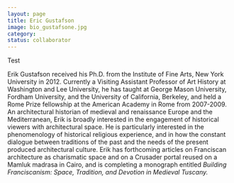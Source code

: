 ```yaml
---
layout: page
title: Eric Gustafson
image: bio_gustafsone.jpg
category:
status: collaborator
---
```


Test

<!-- more -->

Erik Gustafson received his Ph.D. from the Institute of Fine Arts, New York University in 2012. Currently a Visiting Assistant Professor of Art History at Washington and Lee University, he has taught at George Mason University, Fordham University, and the University of California, Berkeley, and held a Rome Prize fellowship at the American Academy in Rome from 2007-2009. An architectural historian of medieval and renaissance Europe and the Mediterranean, Erik is broadly interested in the engagement of historical viewers with architectural space. He is particularly interested in the phenomenology of historical religious experience, and in how the constant dialogue between traditions of the past and the needs of the present produced architectural culture. Erik has forthcoming articles on Franciscan architecture as charismatic space and on a Crusader portal reused on a Mamluk madrasa in Cairo, and is completing a monograph entitled *Building Franciscanism: Space, Tradition, and Devotion in Medieval Tuscany.*
